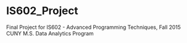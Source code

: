 # IS602_Project
Final Project for IS602 - Advanced Programming Techniques, Fall 2015
CUNY M.S. Data Analytics Program
